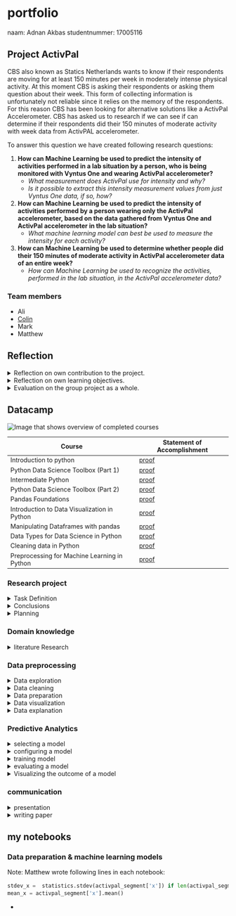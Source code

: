 # portfolio
naam: Adnan Akbas
studentnummer: 17005116

## Project ActivPal
CBS also known as Statics Netherlands wants to know if their respondents are moving for at least 150 minutes per week in
moderately intense physical activity. At this moment CBS is asking their respondents or asking them question about 
their week.  This form of collecting information is unfortunately not reliable since it relies on the  memory 
of the respondents.  For this reason CBS has been looking for alternative solutions like a ActivPal Accelerometer. CBS 
has asked us to research if we can see if  can determine if their respondents did their 150 minutes of moderate 
activity with week data from ActivPAL accelerometer.

To answer this question we have created following research questions:

 1. **How can Machine Learning be used to predict the intensity of activities performed in a lab situation by a person, who is being monitored with Vyntus One and wearing ActivPal accelerometer?**
	 - *What measurement does ActivPal use for intensity and why?*
	 -  *Is it possible to extract this intensity measurement values from just Vyntus One data, if so, how?*
 2. **How can Machine Learning be used to predict the intensity of activities performed by a person wearing only the ActivPal accelerometer, based on the data gathered from Vyntus One and ActivPal accelerometer in the lab situation?**
	 - *What machine learning model can best be used to measure the intensity for each activity?*
 3. **How can Machine Learning be used to determine whether people did their 150 minutes of moderate activity in ActivPal accelerometer data of an entire week?**
	 -  *How can Machine Learning be used to recognize the activities, performed in the lab situation, in the ActivPal accelerometer data?*



### Team members
- Ali
- [Colin](https://github.com/colinrw/ActivPal-Portfolio)
- Mark
- Matthew

## Reflection

<details> <summary>Reflection on own contribution to the project.</summary>

STARR
Reflection on own contribution to the project.

Situation
As a Software engineering student, I have quite a bit of experience with programming but almost none with machine learning models, visualization and python. I knew that I had to learn al lot if I want to contribute to my project. Which wasn't a problem I was motivated from the moment we started with with the project. For me, this was a great opportunity to work with people from different study fields. I wanted to work on my communication skills and I wanted to take more initiative. 
 
So for me, the task ahead was to communicate clearly with my team. I wanted to keep my team up to date with my progress so everybody knew what I was doing. Next, I needed to take initiatives on stuff that needed to be worked on.

At the stand-ups, I always told my team what I did yesterday, what I was going to do today and if I was stuck with something. I was also actively talking in meeting to communicate clearly what I thought meeting subject.

Throughout the project, I worked on activity recognition model. I mostly did this alone with allot of research on the subject. I researched what needs to be done with data, what kind of model I could use and how to configure them. 

Next to that I also helped my team members on their issues. It could be understanding a formula from a paper, programming issue or not knowing what to do. From the beginning, I showed my teammates that they always can ask me for help.

I have successfully created an activity recognition model. It can recognize activities with 84% accuracy. Next to that, I saw that with taking initiatives in meeting what I found important got discussed. I also saw that my teammates asked me to a lot of questions on their issues which I always loved to help.


I am happy with my contributions. I have created an activity recognition model which was needed to answer the main research questions. I have created the script that processed accelerometer data. I had helped my teammates when they had an issue, so they could work further I took initiatives to bring up tasks that we need to be done. I also contributed to the research paper by writing 4 important chapters.


</details>

<details> <summary>Reflection on own learning objectives.</summary>

**situation**

**task**

**action**

**result**

**reflection**

</details>

<details> <summary>Evaluation on the group project as a whole.</summary>

**situation**

**task**

**action**

**result**

**reflection**

</details>


## Datacamp
  ![Image that shows overview of completed courses](evidence/images/datacamp.PNG)

 |Course|Statement of Accomplishment|
 |------|---------------------------|
 | Introduction to python |[proof](evidence/datacamp/introduction_to_python.pdf)|
 | Python Data Science Toolbox (Part 1) |[proof](evidence/datacamp/python_data_science_toolbox_part_1.pdf)|
 | Intermediate Python |[proof](evidence/datacamp/intermediate_python.pdf)|
 | Python Data Science Toolbox (Part 2) |[proof](evidence/datacamp/python_data_science_toolbox_part_2.pdf)|
 | Pandas Foundations |[proof](evidence/datacamp/pandas_foundations.pdf)|
 | Introduction to Data Visualization in Python |[proof](evidence/datacamp/introduction_to_data_visualization_in_python.pdf) |
 | Manipulating Dataframes with pandas |[proof](evidence/datacamp/manipulating_dataframes_with_pandas.pdf)|
 | Data Types for Data Science in Python |[proof](evidence/datacamp/data_types_for_data_science_in_python.pdf)|
 | Cleaning data in Python |[proof](evidence/datacamp/cleaning_data_in_python.pdf)|
 | Preprocessing for Machine Learning in Python |[proof](evidence/datacamp/preprocessing_for_machine_learning_in_python.pdf)|


### Research project
<details> <summary>Task Definition</summary>

In the research plan, I have written the second iteration of the problem domain/context while my teammates have worked on other parts. 
Where they have defined the research question among others. In the second iteration, I have processed the feedback we got from one of our teachers. 


``
Statistics Netherlands (CBS) has the wish to see if their respondents are moving for at least 150
minutes per week in moderately intense physical activity.
Currently, they are measuring by asking their respondent or health surveys. The issue with this is
that people are not very good at estimating the time they spent on moving and sport. This of course
causes that they don't have very reliable data to work with. Therefor CBS has been looking into
alternatives like the ActivPal accelerometer in combination with machine learning to give better and
more accurate results when measuring the intensity of certain activities.
Because of this the CBS started to collect lab tests and started to measure the movements of 41
correspondents in their regular workweek by using the Activepal Accelerator. It's our job to analyse,
structure and build machine learning algorithms based on the collected data to see if we can
determine if people adhere to (inter)national norm for physical activities and if we could measure
the intensity of movement (without the heart rate information).
``

src: [research_plan.pdf](evidence/documents/research_plan.pdf)

</details>

<details> <summary>Conclusions</summary>

Colin and I have written the conclusion in the paper. First, we discussed what the conclusion should be. Then I have
written the first iteration of the conclusion. Colin has written the second, third and fourth iteration of the conclusion.
Each iteration we discussed if the written conclusion is right or if it needs to change. 

Conclusion from the paper:
```
This research shows that it is possible to use Machine Learning to determine if people did their 150 minutes of moderate
 activity within a week. The only issue with this determination lies with the reliability and accuracy of the models 
that make this determination. Recognizing which activity is performed can be predicted with fairly high accuracy, 
the only issue comes with predicting cycling light and heavy. The acceleration data of these activities is almost 
identical and therefore harder to differentiate between. The reason why it is not possible to accurately determine 
if the respondent reached the 150 minutes is because the MET prediction models are overfitting on the training data set.
 This is caused by not having enough respondent characteristics data for the models to generalize. After analysing the 
results of the MET models, we concluded that the MET models were not able to accurately predict the MET values. This 
resulted in not being able to accurately determine if the respondents have done their 150 minutes of moderate intense activity.  
```

</details>

<details> <summary>Planning</summary>

At the beginning of our project, we have decided that we will use Jira as our scrum board, will implement Scrum in our way and won't follow it to the detail.

Our process looked as follows. At the start of each sprint, we decided what the sprint goal is. With a goal in mind, we created tasks which each team member could choose and take it on themself.
Each task can be modified, removed or created while the sprint was going on but it always after discussing with the group.
At 9:30 am from Monday to Friday we were holding a stand-up. At the stand-up we discussed what we did a day earlier, going to today and if we are stuck with something.
We also held retrospectives at the end of each sprint, where we discussed our progress and teamwork.

## My role in scrum
I didn't have a specific role in the scrum process other than a developer but I did actively participate in each phase of the scrum process. At the sprint planning, I have actively created the task after discussing with the team. At the same time, I would assign a task to myself unless other team members would want them. In some cases, we would assign multiple members to a task.  Jira inherently doesn't support assigning multiple members to a task. That's why we would write the names of the assigned members to the tasks.
Each morning I would join the stand-up with my other team members and explain what I did yesterday, what I am gonna do today and if I need help.  At the end of each sprint, I would join retrospective and give my input. I would say what we did well, what didn't go well and what I wish next sprint would get better.

[More information on our take](topics/research_project/planning.md)

</details>

### Domain knowledge

<details> <summary>literature Research</summary>

I have found following literature:
- [Random forest classifier by Tin Kam Ho](evidence/documents/random_forest_classifier_tin_kam_ho.pdf)
- [An Activity Recognition Framework Deploying the Random Forest Classifier and A Single Optical Heart Rate Monitoring and Triaxial Accelerometer Wrist-Band](evidence/documents/activity_recognition_framework_deploying_the_random_forest_classififier.pdf)

</details>


### Data preprocessing
<details> <summary>Data exploration</summary>

I tried to get an idea if there was a pattern in my dataset. If I say pattern I mean that the acceleration data has 
certain behaviour for an activity. The image below does show it quite clearly that each activity has a unique pattern.
 The only exception here is that cycling light and heavy looks quite the same.  At the time I excepted that the activity
  recognition model would have some difficulty to keep them apart.

![Image that shows plots which show in turn patterns of each activity](evidence/images/combination.png)
[Src of the image](evidence/python_notebook/activity_visualization.pdf)

[More Examples](topics/data_preprocessing/data_exploration.md)

</details>

<details> <summary>Data cleaning</summary>

Our dataset was provided by CBS in cleaned state, so there was not much cleaning to do.

</details>

<details> <summary>Data preparation</summary>

I have developed almost all of the data preparation code for Activity Recognition model. First I have developed a 
function that extracts features from accelerometer dataset of a respondent. In this function, we are creating new features which summarize a certain time range.
I specifically created the features standard deviation and mean of Y and Z-axis. Mathew worked on the features mean and standard deviation of the X-axis. I just copied the Mathew code and modified for my use. 
In the end, I am also removing any rows that have any null values.

````python
def extract_features_from_correspondent(correspondent):
    features_df = pd.DataFrame(columns=features_columns, index=pd.to_datetime([]))

    # Getting dataset for a correspodent
    activities_df = read_functions.read_activities(correspondent)
        
    for activity_name in activities:
        activity = activities_df.loc[activity_name]
        if not activity.empty:
            start_time = activity.start
            stop_time = activity.stop
            activpal_df = activpal.read_data(correspondent, start_time, stop_time)

            # denormalizing dataset
            activpal_df['x'] = math_helper.convert_value_to_g(activpal_df['pal_accX'])
            activpal_df['y'] = math_helper.convert_value_to_g(activpal_df['pal_accY'])
            activpal_df['z'] = math_helper.convert_value_to_g(activpal_df['pal_accZ'])

            date_range = pd.date_range(start_time, stop_time, freq=str(segment_size) + 'S')
            
            for time in date_range:
                segment_time = time + pd.DateOffset(seconds=segment_size)
                activpal_segment = activpal_df[(activpal_df.index >= time) & (activpal_df.index < segment_time)]

                stdev_x =  statistics.stdev(activpal_segment['x']) if len(activpal_segment['x']) >= 2 else 0
                mean_x = activpal_segment['x'].mean()

                stdev_y =  statistics.stdev(activpal_segment['y']) if len(activpal_segment['y']) >= 2 else 0
                mean_y = activpal_segment['y'].mean()

                stdev_z =  statistics.stdev(activpal_segment['z']) if len(activpal_segment['z']) >= 2 else 0
                mean_z = activpal_segment['z'].mean()  


                features_df.loc[segment_time] = [stdev_x, mean_x, stdev_y, mean_y, stdev_z, mean_z, activity_name]

    features_df.dropna(how='any', inplace=True)

    return features_df
````

I have also developed a function that makes it easier to create one dataset where all features dataset from respondents merged.

````python
def extract_features_from_correspondents(correspodents):
    all_features_df = pd.DataFrame(index=pd.to_datetime([]))

    for correspodent in correspodents:
        print("Extracting " + correspodent)
        
        features_df     = extract_features_from_correspondent(correspodent)
        all_features_df = pd.concat([all_features_df, features_df])
    
    print("Done extracting features")

    return all_features_df

def extract_features_from_all_correspondents(exclude_test_correspodent = True):
    
    exclude_directory = ['output', 'throughput', 'Test data','.ipynb_checkpoints']
    exclude_respodents = ['BMR015','BMR025','BMR027', 'BMR035', 'BMR051', 'BMR054', 'BMR060', 'BMR099', 'BMR100']
    
    exclude = exclude_respodents + exclude_directory
    
    if (exclude_test_correspodent):
        exclude = exclude + test_users
    
    correspodents = []
    
    for directory in os.walk('../../data'):
        if directory[0] == '../../data':
            correspodents = directory[1]
            
    for exclude_item in exclude:
        if exclude_item in correspodents:
            correspodents.remove(exclude_item)
        
    return extract_features_from_correspondents(correspodents)
```` 

Next, I am converting activity labels to binary categories so that model can use them.

````python
features_dataset[activity_columns] = 0

#features_dataset.loc[(features_dataset['activiteit'] == 'springen'), 'activity_jumping'] = 1
#features_dataset.loc[(features_dataset['activiteit'] == 'traplopen'), 'activity_traplopen'] = 1
features_dataset.loc[(features_dataset['activiteit'] == 'lopen'), 'activity_walking'] = 1
features_dataset.loc[(features_dataset['activiteit'] == 'rennen'), 'activity_running'] = 1
features_dataset.loc[(features_dataset['activiteit'] == 'staan'), 'activity_standing'] = 1
features_dataset.loc[(features_dataset['activiteit'] == 'zitten'), 'activity_sitten'] = 1
features_dataset.loc[(features_dataset['activiteit'] == 'fietsen licht'), 'activity_cycling_light'] = 1
features_dataset.loc[(features_dataset['activiteit'] == 'fietsen zwaar'), 'activity_cycling_heavy'] = 1

features_dataset.drop('activiteit', axis=1, inplace=True)
````


All of the provided code can be found in each of these python notebooks below:
- [all_steps_activity recognition_final_version_split_cycling_12_1_seconds](evidence/python_notebook/all_steps_activity_recognition_final_version_split_cycling_12_1_seconds.pdf)
- [all_steps_activity recognition_final_version_split_cycling_8_9_seconds](evidence/python_notebook/all_steps_activity_recognition_final_version_split_cycling_8_9_seconds.pdf)
- [all_steps_activity recognition_final_version_split_cycling_7_seconds](evidence/python_notebook/all_steps_activity_recognition_final_version_split_cycling_7_seconds.pdf)
 
[More Examples](topics/data_preprocessing/data_preparation.md)

</details>

<details> <summary>Data visualization</summary>
To get an idea what kind of features we could use I did some research into our data.
I made a line plot for each activity for different respondents.  The image below shows clearly that each activity has a unique pattern. So with this information, I concluded that we could use standard deviation and mean of each axis as features. 

![Image that shows plots which show in turn patterns of each activity](evidence/images/combination.png)
[Src of the image](evidence/python_notebook/activity_visualization.pdf)
</details>

<details> <summary>Data explanation</summary>

I have written the first version of the subject "subjects" of the chapter "data" where I described the characteristics of our subject.
I have also written the first version of the subchapter "study design" of the chapter "data".


CBS provided us ActivPAL accelerometer dataset, Vytnus dataset and activity log file of each of 31 respondents. They also provided us data from other devices but these were not used in our project. We also got an excel file where they described the characteristics of the respondents.  
  
**Activity log dataset**

This dataset was used for developing both MET-regression en activity recognition models. In the case of Activity recognition models, it was used to label accelerometer data.

| column | datatype | description | 
|--------|----------|-------------|
|activiteit| text | the name of an activity| 
| start| text |The date and time when an activity was started  | 
| stop| text|The date and time when an activity ended | 

**Vyntus  dataset** 
  
Vyntus is a device which analyzes the breathing of a person. The Vyntus dataset contains a lot of features but we only used specific features in the MET-regression models 
  
| column | datatype | description|   
|--------|----------|------------|  
|vyn_time| timestamp| The date and time when breathing is analyzed |   
| vyn_VO2 | int | rate of oxygen consumption | 

**ActivPAL dataset** 

This dataset was both used to develop both MET-regression and activity recognition models

| column | datatype | description|   
|--------|----------|------------|  
|pal_time| timestamp| The date and time when accelerometer data is recorded |   
| pal_accX| int | scaled value of gravitational acceleration of the X axis | 
| pal_accY| int | scaled value of gravitational acceleration of the Y axis | 
| pal_accZ| int | scaled value of gravitational acceleration of the Z axis | 

</details>


### Predictive Analytics

<details> <summary>selecting a model</summary>

The model I selected for recognizing activity was based on a paper and experiments.  The paper [detection of type, duration and intensity of physical activity using an accelerometer](evidence/documents/physical_activity_recognition.pdf) showed us that they were able to recognize activity with high accuracy on their acceleration dataset.  For this reason  I experimented with decision tree and I saw some great results. After looking into more depth into decision tree and getting some suggestions from teacher I started to experiment with random forest model. The reason for this is that decision trees tend to overfit and with how random forest model work it would less do so.

So I looked at accuracy, precision and recall of random forest and decision tree model on the validation dataset. What I saw was that random forest model gave us the best results on all metrics as you can also see below:


**Validation results**

| Model | Accuracy | Precision | Recall |  
|-------|----------|-----------|--------|  
|Decision tree |0.96|0.96|0.96|  
|Random forest |0.97|0.98|0.98|  
  
Evidence: [all_steps_activity_recognition.ipyn](../../evidence/python_notebook/all_steps_activity_recognition.ipynb)
I do need to tell you that these results were from a validation/training dataset which I balanced it.


</details>

<details> <summary>configuring a model</summary>

There is allot of hyperparameters to configure in random forest model.  The paper  [An Activity Recognition Framework Deploying the Random Forest Classifier and A Single Optical Heart Rate Monitoring and Triaxial Accelerometer Wrist-Band](evidence/documents/activity_recognition_framework_deploying_the_random_forest_classififier.pdf)
 also uses the random forest model to recognize activities from acceleration data. The hyper parameters configuration in that paper was the same as default configuration used in RandomForestClassfier from sckit but only**n_estimators**parameter was modified. I didn't find a reason to modify the rest of the hyper parameters.

So to configure the**n_estimators**which means the number of trees I created a script. It automatically chooses the number of trees that gives the highest amount of accuracy on the validation dataset.

```python
    n_estimator_numbers = range(10,200,1)
    print(n_estimator_numbers)

    for i in n_estimator_numbers:
        rfc_t = RandomForestClassifier(n_estimators=i, random_state=0)
        rfc_t.fit(train_x, train_y)

        predictions = rfc_t.predict(valid_x)
        accuracy_scores.append(accuracy_score(valid_y, predictions, normalize=True))

    np_accuracy_scores = np.array(accuracy_scores)
    number_of_trees = np.argmax(np_accuracy_scores)  + 10
```

src: [all_steps_activity_recognition_final_version_split_cycling_time_segment](evidence/python_notebook/all_steps_activity_recognition_final_version_split_cycling_time_segment.pdf)

Running this script for each time segment I quickly found the best time segment size and best amount of trees. In the table below you can find the results sorted on cross_val_accuracy:

| Time segment size | number_of_trees | accuracy | precision | recall | cross_val_accuracy | cross_val_precision | cross_val_recall |
|-------------------|-----------------|----------|-----------|--------|--------------------|---------------------|------------------|
| 7.0 | 203 | 0.952673| 0.953509 | 0.952673 | 0.827059| 0.843252 | 0.827059 |
|12.1|93|0.968373|0.969834|0.968373|0.822249|0.836513|0.822249|
|8.9|171|0.962306|0.963374|0.962306|0.817187|0.836683|0.817187|
|8.4|141|0.954974|0.956978|0.954974|0.817032|0.834617|0.817032|
|12.0|21|0.949025|0.954751|0.949025|0.816752|0.841591|0.816752|

</details>


<details> <summary>training model</summary>

For training purposes, I have split my dataset into training and validation dataset. 80% of the dataset is used for training and 20% of the dataset is used for validation. For this, I have made use of the function train_test_split from sci-kit learn as seen below.

```python
x = features_dataset[features_columns[:-1]]
y = features_dataset[activity_columns]

## split
x_train, x_valid, y_train, y_valid = train_test_split(x, y, test_size=0.2, random_state=0)
```
Checking random forest model on the validation dataset. I found that it didn't underfit at all and it overfitted very little. I have added the results below:

| Time segment size | number_of_trees | accuracy | precision | recall| 
|-------------------|-----------------|----------|-----------|-------|  
| 7.0 | 203 | 0.95| 0.95 | 0.95 |
|12.1|93|0.96|0.96|0.96| 
|8.9|171|0.94|0.94|0.94|

These results were quite high and got me a bit suspicious. So i used k-fold cross validation and got a bit more realistic results as you can see below.

|Time segment size |number of trees | accuracy| precision | recall  |  
|------------------|----------------|---------|-----------|---------|  
| 7.0 | 203 | 0.83 (+/- 0.04)| 0.84 (+/- 0.04) |  0.83 (+/- 0.04) |  
|12.1|93|0.82 (+/- 0.05)| 0.84 (+/- 0.04)|0.82 (+/- 0.05)|  
|8.9|171|0.82 (+/- 0.04)| 0.84 (+/- 0.04)|0.82 (+/- 0.04)|

So I didn't take any actions to remedy overfitting or underfitting because it wasn't needed. I am quite happy with these results

evidences:

- [all_steps_activity recognition_final_version_split_cycling_12_1_seconds](evidence/python_notebook/all_steps_activity_recognition_final_version_split_cycling_12_1_seconds.pdf)
- [all_steps_activity recognition_final_version_split_cycling_8_9_seconds](evidence/python_notebook/all_steps_activity_recognition_final_version_split_cycling_8_9_seconds.pdf)
- [all_steps_activity recognition_final_version_split_cycling_7_seconds](evidence/python_notebook/all_steps_activity_recognition_final_version_split_cycling_7_seconds.pdf)
 


</details>

<details> <summary>evaluating a model</summary>

**validation dataset**

| Time segment size | number of trees | accuracy | precision | recall |
|-------------------|-----------------|----------|-----------|--------|
| 7.0 | 203 | 0.95| 0.95 | 0.95 |
|12.1|93|0.96|0.96|0.96| 
|8.9|171|0.94|0.94|0.94|

**Test dataset**

| Time segment size | number of trees | accuracy | precision | recall |
|-------------------|-----------------|----------|-----------|--------|
| 7.0 | 203 | 0.84| 0.84 | 0.84 |
|12.1|93|0.85|0.85|0.85| 
|8.9|171|0.86|0.86|0.86|


**k-fold cross-validation(5 folds)  on train/validation dataset**

| Time segment size | number of trees | accuracy | precision | recall  |  
|-------------------|-----------------|----------|-----------|---------|
| 7.0 | 203 | 0.83 (+/- 0.04)| 0.84 (+/- 0.04) |  0.83 (+/- 0.04) |  
|12.1|93|0.82 (+/- 0.05)| 0.84 (+/- 0.04)|0.82 (+/- 0.05)|  
|8.9|171|0.82 (+/- 0.04)| 0.84 (+/- 0.04)|0.82 (+/- 0.04)|


src:

- [all_steps_activity recognition_final_version_split_cycling_12_1_seconds](evidence/python_notebook/all_steps_activity_recognition_final_version_split_cycling_12_1_seconds.pdf)
- [all_steps_activity recognition_final_version_split_cycling_8_9_seconds](evidence/python_notebook/all_steps_activity_recognition_final_version_split_cycling_8_9_seconds.pdf)
- [all_steps_activity recognition_final_version_split_cycling_7_seconds](evidence/python_notebook/all_steps_activity_recognition_final_version_split_cycling_7_seconds.pdf)

Looking at these results I can conclude that dataset summerized with time segment size 8.9 seconds gives best result.

</details>



<details> <summary>Visualizing the outcome of a model</summary>

##### confusion matrix
I have created multiple confusion matrix of the model prediction on validation and test datasets. 
With this, I could see clearly where the model has difficulty. I have added an example below where you can see that 
my model has al lot of difficulty with light and heavy cycling.

Confusion matrix on test dataset with segment size of 7 seconds

![Confusion matrix on test dataset](evidence/images/confusion_matrix_test.png)
src: [all_steps_activity recognition_final_version_split_cycling_7_seconds](evidence/python_notebook/all_steps_activity_recognition_final_version_split_cycling_7_seconds.pdf)


#### plotting weekdata

I have worked together with Ali on application to analyze week data. I have developed the part which plots week data analyzes results.
This gives great insight into how the model performs on real data. Below you can find an example on the day worth of accelerometer data.

![Plot on day data](evidence/images/plot_day%20of_week_data.png)

</details>


### communication
<details> <summary>presentation</summary>

| Week | Contrubition | Link |
|------|--------------|------|
|1|No presentation||
|2|Contributed to the presentation by adding content to dia 5|[Week 2 presentation](evidence/presentations/week_2_internal.pdf)|
|3|Contributed to the presentation by adding content to dia 4 and I gave the presentation.|[Week 3 presentation](evidence/presentations/week_3_internal.pdf)|
|4|Contributed to the presentation by adding content to dia 2, 3, 12 and 13|[Week 4 presentation](evidence/presentations/week_4_external.pdf)|
|5|Contributed to the presentation by adding content to dia 3|[Week 5 presentation](evidence/presentations/week_5_internal.pdf)|
|6|Contributed to the presentation by adding content to dia 4, 5 and 6|[Week 6 presentation](evidence/presentations/week_6_internal.pdf)|
|7|Contributed to the presentation by adding content to dia 6 and I gave the presentation.|[Week 7 presentation](evidence/presentations/week_7_internal.pdf)|
|8|Contributed to the presentation by adding content to dia 8, 9, 10 and 11.|[Week 8 presentation](evidence/presentations/week_8_external.pdf)|
|9|Contributed to the presentation by adding content to dia 4.| [Week 9 presentation](evidence/presentations/week_9_internal.pdf)|
|10|Contributed to the presentation by adding content to dia 5 with Ali Safdari| [Week 10 presentation](evidence/presentations/week_10_internal.pdf)|
|11|Contributed to the presentation by adding content to dia 4.| [Week 11 presentation](evidence/presentations/week_11_internal.pdf)|
|12||
|13|Contributed to the presentation by adding content to dia 4.| [Week 13 presentation](evidence/presentations/week_13_external.pdf)|
|14|Contributed to the presentation by adding content to dia 4 and I gave the presentation| [Week 14 presentation](evidence/presentations/week_14_internal.pdf)|
|15|I didn't contribute anything | [Week 15 presentation](evidence/presentations/week_15_internal.pdf)|

</details>

<details> <summary>writing paper</summary>

|Contribution|Iteration|Chapter|Link|
|------------|---------|-------|----|
|Wrote the first iteration together with Ali Safdari. Couldn't put the information in the paper in the right words. Ali helped me this.|1| Subchapter activity recognition of chapter method|[1e iteration of subchapter acitivity recognition chapter method](evidence/paper_chapters/method_activity_recognition_version_1.pdf)|
|Processed feedback from my teammates |2| Subchapter activity recognition of chapter method|[2e iteration of subchapter acitivity recognition of chapter method](evidence/paper_chapters/method_activity_recognition_version_2.pdf)|
|Processed feedback from my teammates |3| Subchapter activity recognition of chapter method|[3e iteration of subchapter acitivity recognition of chapter method](evidence/paper_chapters/method_activity_recognition_version_3.pdf)|
|Wrote 1e iteration |1| Subchapter activity recognition of chapter result|[1e iteration of subchapter acitivity recognition of chapter result](evidence/paper_chapters/result_activity_recognition_version_1.pdf)|
|Processed feedback from my teammates|2| Subchapter activity recognition of chapter result|[2e iteration of subchapter acitivity recognition of chapter result](evidence/paper_chapters/result_activity_recognition_version_2.pdf)|
|Processed feedback from my teammates|3| Subchapter activity recognition of chapter result|[3e iteration of subchapter acitivity recognition of chapter result](evidence/paper_chapters/result_activity_recognition_version_3.pdf)|
|Wrote 1e iteration |1|subchapter study design of chapter data|[1e iteration of subchapter study design of chapter data](evidence/paper_chapters/data_study_design_version_1.pdf)|
|Wrote 1e iteration |1|subchapter subjects of chapter data|[subchapter subjects of chapter data](evidence/paper_chapters/data_subjects_version_1.pdf)|
|I have some fixed small issues |4| Subchapter activity recognition of chapter method|[4e iteration of subchapter acitivity recognition of chapter method](evidence/paper_chapters/method_activity_recognition_version_4.pdf)|
|I have some fixed small issues |4| Subchapter activity recognition of chapter result|[4e iteration of subchapter acitivity recognition of chapter result](evidence/paper_chapters/result_activity_recognition_version_4.pdf)|

</details>


## my notebooks

### Data preparation & machine learning models

Note: Matthew wrote following lines in each notebook:
````python
stdev_x =  statistics.stdev(activpal_segment['x']) if len(activpal_segment['x']) >= 2 else 0
mean_x = activpal_segment['x'].mean()
````
- 
